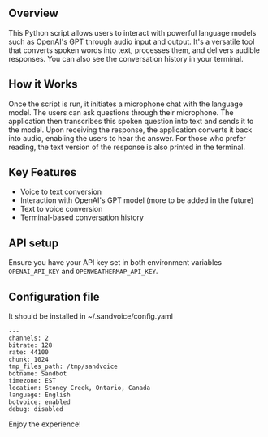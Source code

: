 ## Overview
This Python script allows users to interact with powerful language models such as OpenAI's GPT
through audio input and output. It's a versatile tool that converts spoken words into text,
processes them, and delivers audible responses. You can also see the conversation history
in your terminal.

## How it Works
Once the script is run, it initiates a microphone chat with the language model.
The users can ask questions through their microphone. The application then
transcribes this spoken question into text and sends it to the model. Upon
receiving the response, the application converts it back into audio, enabling
the users to hear the answer. For those who prefer reading, the text version of
the response is also printed in the terminal.

## Key Features
- Voice to text conversion
- Interaction with OpenAI's GPT model (more to be added in the future)
- Text to voice conversion
- Terminal-based conversation history

## API setup
Ensure you have your API key set in both environment variables `OPENAI_API_KEY` and `OPENWEATHERMAP_API_KEY`.

## Configuration file
It should be installed in ~/.sandvoice/config.yaml

```
---
channels: 2
bitrate: 128
rate: 44100
chunk: 1024
tmp_files_path: /tmp/sandvoice
botname: Sandbot
timezone: EST
location: Stoney Creek, Ontario, Canada
language: English
botvoice: enabled
debug: disabled
```


Enjoy the experience!

